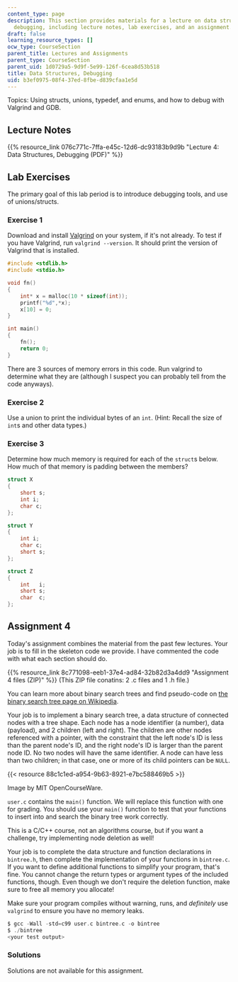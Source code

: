 ```yaml
---
content_type: page
description: This section provides materials for a lecture on data structures and
  debugging, including lecture notes, lab exercises, and an assignment.
draft: false
learning_resource_types: []
ocw_type: CourseSection
parent_title: Lectures and Assignments
parent_type: CourseSection
parent_uid: 1d0729a5-9d9f-5e99-126f-6cea8d53b518
title: Data Structures, Debugging
uid: b3ef0975-08f4-37ed-8fbe-d839cfaa1e5d
---
```

Topics: Using structs, unions, typedef, and enums, and how to debug with Valgrind and GDB.

## Lecture Notes

{{% resource_link 076c771c-7ffa-e45c-12d6-dc93183b9d9b "Lecture 4: Data Structures, Debugging (PDF)" %}}

## Lab Exercises

The primary goal of this lab period is to introduce debugging tools, and use of unions/structs.

### Exercise 1

Download and install [Valgrind](http://valgrind.org/) on your system, if it's not already. To test if you have Valgrind, run `valgrind --version`. It should print the version of Valgrind that is installed.

```c
#include <stdlib.h>
#include <stdio.h>

void fn()
{
    int* x = malloc(10 * sizeof(int));
    printf("%d",*x);
    x[10] = 0;
}

int main()
{
    fn();
    return 0;
}
```

There are 3 sources of memory errors in this code. Run valgrind to determine what they are (although I suspect you can probably tell from the code anyways).

### Exercise 2

Use a union to print the individual bytes of an `int`. (Hint: Recall the size of `int`s and other data types.)

### Exercise 3

Determine how much memory is required for each of the `struct`s below. How much of that memory is padding between the members?

```c
struct X
{
    short s; 
    int i; 
    char c;
};

struct Y
{
    int i;
    char c;
    short s;
};

struct Z
{
    int   i;
    short s;
    char  c;
};
```

## Assignment 4

Today's assignment combines the material from the past few lectures. Your job is to fill in the skeleton code we provide. I have commented the code with what each section should do.

{{% resource_link 8c771098-eeb1-37e4-ad84-32b82d3a4dd9 "Assignment 4 files (ZIP)" %}} (This ZIP file conatins: 2 .c files and 1 .h file.)

You can learn more about binary search trees and find pseudo-code on [the binary search tree page on Wikipedia](http://en.wikipedia.org/wiki/Binary_search_tree).

Your job is to implement a binary search tree, a data structure of connected nodes with a tree shape. Each node has a node identifier (a number), data (payload), and 2 children (left and right). The children are other nodes referenced with a pointer, with the constraint that the left node's ID is less than the parent node's ID, and the right node's ID is larger than the parent node ID. No two nodes will have the same identifier. A node can have less than two children; in that case, one or more of its child pointers can be `NULL`.

{{< resource 88c1c1ed-a954-9b63-8921-e7bc588469b5 >}}

Image by MIT OpenCourseWare.

`user.c` contains the `main()` function. We will replace this function with one for grading. You should use your `main()` function to test that your functions to insert into and search the binary tree work correctly.

This is a C/C++ course, not an algorithms course, but if you want a challenge, try implementing node deletion as well!

Your job is to complete the data structure and function declarations in `bintree.h`, then complete the implementation of your functions in `bintree.c`. If you want to define additional functions to simplify your program, that's fine. You cannot change the return types or argument types of the included functions, though. Even though we don't require the deletion function, make sure to free all memory you allocate!

Make sure your program compiles without warning, runs, and *definitely* use `valgrind` to ensure you have no memory leaks.

```c
$ gcc -Wall -std=c99 user.c bintree.c -o bintree
$ ./bintree
<your test output>
```

### Solutions

Solutions are not available for this assignment.